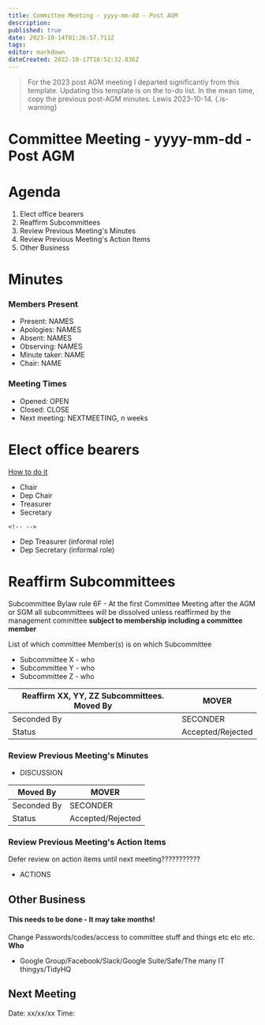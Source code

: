 ```yaml
---
title: Committee Meeting - yyyy-mm-dd - Post AGM
description: 
published: true
date: 2023-10-14T01:26:57.711Z
tags: 
editor: markdown
dateCreated: 2022-10-17T16:52:32.836Z
---
```


> For the 2023 post AGM meeting I departed significantly from this template. Updating this template is on the to-do list. In the mean time, copy the previous post-AGM minutes. Lewis 2023-10-14.
{.is-warning}


# Committee Meeting - yyyy-mm-dd - Post AGM

# Agenda

1.  Elect office bearers
2.  Reaffirm Subcommittees
3.  Review Previous Meeting's Minutes
4.  Review Previous Meeting's Action Items
5.  Other Business

# Minutes

### Members Present

-   Present: NAMES
-   Apologies: NAMES
-   Absent: NAMES
-   Observing: NAMES
-   Minute taker: NAME
-   Chair: NAME

### Meeting Times

-   Opened: OPEN
-   Closed: CLOSE
-   Next meeting: NEXTMEETING, n weeks

# Elect office bearers

[How to do it](https://wiki.artifactory.org.au/doku.php?id=constitution#election_of_office_bearers)

-   Chair
-   Dep Chair
-   Treasurer
-   Secretary

```{=html}
<!-- -->
```
-   Dep Treasurer (informal role)
-   Dep Secretary (informal role)

# Reaffirm Subcommittees

Subcommittee Bylaw rule 6F - At the first Committee Meeting after the AGM or SGM all subcommittees will be dissolved unless reaffirmed by the management committee **subject to membership including a committee member**

List of which committee Member(s) is on which Subcommittee

-   Subcommittee X - who
-   Subcommittee Y - who
-   Subcommittee Z - who

| Reaffirm XX, YY, ZZ Subcommittees. Moved By | MOVER             |
|----------------------------------------------|-------------------|
| Seconded By                                  | SECONDER          |
| Status                                       | Accepted/Rejected |

### Review Previous Meeting's Minutes

-   DISCUSSION

| Moved By    | MOVER             |
|-------------|-------------------|
| Seconded By | SECONDER          |
| Status      | Accepted/Rejected |

### Review Previous Meeting's Action Items

Defer review on action items until next meeting???????????

-   ACTIONS

## Other Business

#### This needs to be done - It may take months!

Change Passwords/codes/access to committee stuff and things etc etc etc. **Who**

-   Google Group/Facebook/Slack/Google Suite/Safe/The many IT thingys/TidyHQ

## Next Meeting

Date: xx/xx/xx Time:
